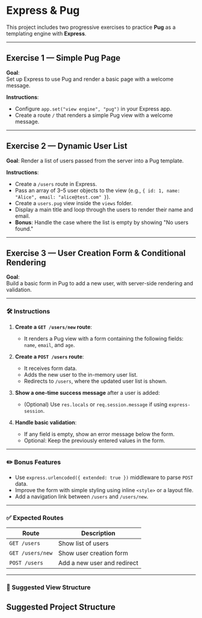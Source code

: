 # Express & Pug

This project includes two progressive exercises to practice **Pug** as a templating engine with **Express**.

---

## Exercise 1 — Simple Pug Page

**Goal**:  
Set up Express to use Pug and render a basic page with a welcome message.

**Instructions**:
- Configure `app.set("view engine", "pug")` in your Express app.
- Create a route `/` that renders a simple Pug view with a welcome message.

---

## Exercise 2 — Dynamic User List

**Goal**:
Render a list of users passed from the server into a Pug template.

**Instructions**:
- Create a `/users` route in Express.
- Pass an array of 3–5 user objects to the view (e.g., `{ id: 1, name: "Alice", email: "alice@test.com" }`).
- Create a `users.pug` view inside the `views` folder.
- Display a main title and loop through the users to render their name and email.
- **Bonus**: Handle the case where the list is empty by showing "No users found."

---

## Exercise 3 — User Creation Form & Conditional Rendering

**Goal**:  
Build a basic form in Pug to add a new user, with server-side rendering and validation.

---

### 🛠 Instructions

1. **Create a `GET /users/new` route**:
   - It renders a Pug view with a form containing the following fields:  
     `name`, `email`, and `age`.

2. **Create a `POST /users` route**:
   - It receives form data.
   - Adds the new user to the in-memory user list.
   - Redirects to `/users`, where the updated user list is shown.

3. **Show a one-time success message** after a user is added:
   - (Optional) Use `res.locals` or `req.session.message` if using `express-session`.

4. **Handle basic validation**:
   - If any field is empty, show an error message below the form.
   - Optional: Keep the previously entered values in the form.

---

### ✏️ Bonus Features

- Use `express.urlencoded({ extended: true })` middleware to parse `POST` data.
- Improve the form with simple styling using inline `<style>` or a layout file.
- Add a navigation link between `/users` and `/users/new`.

---

### ✅ Expected Routes

| Route         | Description                     |
|---------------|---------------------------------|
| `GET /users`  | Show list of users              |
| `GET /users/new` | Show user creation form    |
| `POST /users` | Add a new user and redirect     |

---

### 📁 Suggested View Structure

## Suggested Project Structure